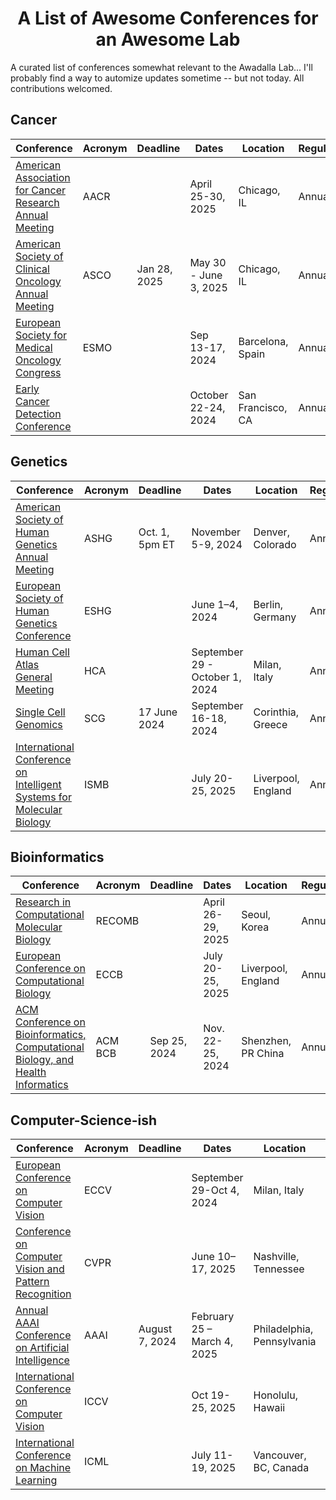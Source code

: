 <div align="center">
<h1>A List of Awesome Conferences for an Awesome Lab</h1>
</div>
A curated list of conferences somewhat relevant to the Awadalla Lab... I'll probably find a way to automize updates sometime -- but not today. 
All contributions welcomed. 

## Cancer

| Conference                                                   | Acronym | Deadline     | Dates                 | Location          | Regularity |
| ------------------------------------------------------------ | ------- | ------------ | --------------------- | ----------------- | ---------- |
| [American Association for Cancer Research Annual Meeting](https://www.aacr.org/meeting/aacr-annual-meeting-2024/) | AACR    |              | April 25-30, 2025     | Chicago, IL       | Annual     |
| [American Society of Clinical Oncology Annual Meeting](https://conferences.asco.org/am/attend) | ASCO    | Jan 28, 2025 | May 30 - June 3, 2025 | Chicago, IL       | Annual     |
| [European Society for Medical Oncology Congress](https://www.esmo.org/meeting-calendar/esmo-congress-2024) | ESMO    |              | Sep 13-17, 2024       | Barcelona, Spain  | Annual     |
| [Early Cancer Detection Conference](https://www.earlydetectionresearch.com/) |         |              | October 22-24, 2024   | San Francisco, CA | Annual     |

## Genetics

| Conference                                                   | Acronym | Deadline       | Dates                          | Location           | Regularity |
| ------------------------------------------------------------ | ------- | -------------- | ------------------------------ | ------------------ | ---------- |
| [American Society of Human Genetics Annual Meeting](https://www.ashg.org/meetings/2024meeting/) | ASHG    | Oct. 1, 5pm ET | November 5-9, 2024             | Denver, Colorado   | Annual     |
| [European Society of Human Genetics Conference](https://2024.eshg.org/) | ESHG    |                | June 1–4, 2024                 | Berlin, Germany    | Annual     |
| [Human Cell Atlas General Meeting](https://events.humancellatlas.org/2024GM) | HCA     |                | September 29 - October 1, 2024 | Milan, Italy       | Annual     |
| [Single Cell Genomics](https://conferences.weizmann.ac.il/SCG2024/) | SCG     | 17 June 2024   | September 16-18, 2024          | Corinthia, Greece  | Annual     |
| [International Conference on Intelligent Systems for Molecular Biology](https://www.iscb.org/ismb2024/home) | ISMB    |                | July 20-25, 2025               | Liverpool, England | Annual     |

## Bioinformatics

| Conference                                                   | Acronym | Deadline     | Dates             | Location           | Regularity |
| ------------------------------------------------------------ | ------- | ------------ | ----------------- | ------------------ | ---------- |
| [Research in Computational Molecular Biology](https://recomb.org/recomb2024/) | RECOMB  |              | April 26-29, 2025 | Seoul, Korea       | Annual     |
| [European Conference on Computational Biology](https://www.iscb.org/ismbeccb2025/home) | ECCB    |              | July 20-25, 2025  | Liverpool, England | Annual     |
| [ACM Conference on Bioinformatics, Computational Biology, and Health Informatics](https://acm-bcb.org/) | ACM BCB | Sep 25, 2024 | Nov. 22-25, 2024  | Shenzhen, PR China | Annual     |

## Computer-Science-ish

| Conference                                                   | Acronym | Deadline       | Dates                       | Location                   | Regularity |
| ------------------------------------------------------------ | ------- | -------------- | --------------------------- | -------------------------- | ---------- |
| [European Conference on Computer Vision](https://eccv.ecva.net/) | ECCV    |                | September 29-Oct 4, 2024    | Milan, Italy               | Annual     |
| [Conference on Computer Vision and Pattern Recognition](https://www.thecvf.com/) | CVPR    |                | June 10–17, 2025            | Nashville, Tennessee       | Annual     |
| [Annual AAAI Conference on Artificial Intelligence](https://aaai.org/conference/aaai/aaai-25/) | AAAI    | August 7, 2024 | February 25 – March 4, 2025 | Philadelphia, Pennsylvania | Annual     |
| [International Conference on Computer Vision](https://www.thecvf.com/) | ICCV    |                | Oct 19-25, 2025             | Honolulu, Hawaii           | Annual     |
| [International Conference on Machine Learning](https://icml.cc/Conferences/2024) | ICML    |                | July 11-19, 2025            | Vancouver, BC, Canada      | Annual     |

